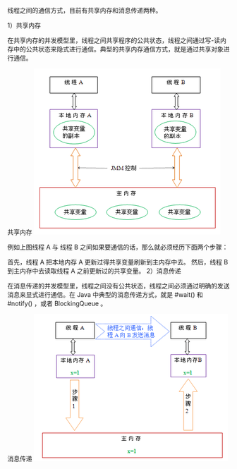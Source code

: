 线程之间的通信方式，目前有共享内存和消息传递两种。

1）共享内存

在共享内存的并发模型里，线程之间共享程序的公共状态，线程之间通过写-读内存中的公共状态来隐式进行通信。典型的共享内存通信方式，就是通过共享对象进行通信。

共享内存
[![共享内存](https://github.com/flysnow911/Blogs/blob/master/imgs/02.png "共享内存")](https://github.com/flysnow911/Blogs/blob/master/imgs/02.png "共享内存")

例如上图线程 A 与 线程 B 之间如果要通信的话，那么就必须经历下面两个步骤：

首先，线程 A 把本地内存 A 更新过得共享变量刷新到主内存中去。
然后，线程 B 到主内存中去读取线程 A 之前更新过的共享变量。
2）消息传递

在消息传递的并发模型里，线程之间没有公共状态，线程之间必须通过明确的发送消息来显式进行通信。在 Java 中典型的消息传递方式，就是 #wait() 和 #notify() ，或者 BlockingQueue 。

消息传递
[![线程之间消息传递](https://github.com/flysnow911/Blogs/blob/master/imgs/03.png "线程之间消息传递")](https://github.com/flysnow911/Blogs/blob/master/imgs/03.png "线程之间消息传递")